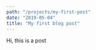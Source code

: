 ```yaml
---
path: "/projects/my-first-post"
date: "2019-05-04"
title: "My first blog post"
---
```


Hi, this is a post
